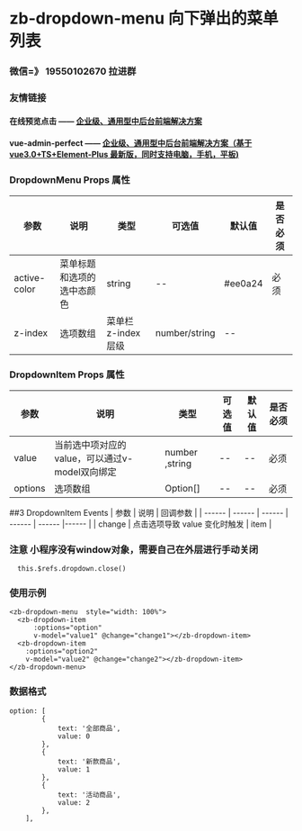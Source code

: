 # zb-dropdown-menu 向下弹出的菜单列表

### 微信=》 19550102670 拉进群

### 友情链接
#### 在线预览点击 —— [企业级、通用型中后台前端解决方案 ](http://182.61.5.190:8889/)
#### vue-admin-perfect —— [企业级、通用型中后台前端解决方案（基于vue3.0+TS+Element-Plus  最新版，同时支持电脑，手机，平板)](https://github.com/zouzhibin/vue-admin-perfect)


### DropdownMenu Props 属性
| 参数 | 说明 | 类型 | 可选值 | 默认值 |是否必须|
| ------ | ------ | ------ | ------ | ------ |------ |
| active-color | 菜单标题和选项的选中态颜色 | string |-- | #ee0a24 |必须 |
| z-index | 选项数组 | 	菜单栏 z-index 层级	 |number/string | -- | |


### DropdownItem Props 属性
| 参数 | 说明 | 类型 | 可选值 | 默认值 |是否必须|
| ------ | ------ | ------ | ------ | ------ |------ |
| value | 当前选中项对应的 value，可以通过v-model双向绑定 | number ,string |-- | -- |必须 |
| options | 选项数组 | Option[]	 |-- | -- |必须 |


##3 DropdownItem Events 
| 参数 | 说明 | 回调参数 | 
| ------ | ------ | ------ | ------ | ------ |------ |
| change | 点击选项导致 value 变化时触发 | item |

### 注意 小程序没有window对象，需要自己在外层进行手动关闭
```
  this.$refs.dropdown.close()
```

### 使用示例
```
<zb-dropdown-menu  style="width: 100%">
  <zb-dropdown-item  
      :options="option" 
      v-model="value1" @change="change1"></zb-dropdown-item>
  <zb-dropdown-item  
    :options="option2" 
    v-model="value2" @change="change2"></zb-dropdown-item>
</zb-dropdown-menu>
```

### 数据格式
```
option: [
        {
            text: '全部商品',
            value: 0
        },
        {
            text: '新款商品',
            value: 1
        },
        {
            text: '活动商品',
            value: 2
        },
    ],
```

